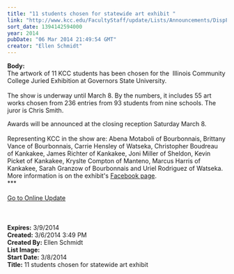 ```yaml
---
title: "11 students chosen for statewide art exhibit "
link: "http://www.kcc.edu/FacultyStaff/update/Lists/Announcements/DispForm.aspx?ID=1437"
sort_date: 1394142594000
year: 2014
pubDate: "06 Mar 2014 21:49:54 GMT"
creator: "Ellen Schmidt"
---
```


<div><b>Body:</b> <div class="ExternalClass0D4C347046E345D4B5E75D64B650B6FC">
<div>The artwork of 11 KCC students has been chosen for the  Illinois Community College Juried Exhibition at Governors State University.</div>
<div> </div>
<div>The show is underway until March 8. By the numbers, it includes 55 art works chosen from 236 entries from 93 students from nine schools. The juror is Chris Smith.
<p></p></div>
<div>Awards will be announced at the closing reception Saturday March 8.</div>
<div> <br />Representing KCC in the show are: Abena Motaboli of Bourbonnais, Brittany Vance of Bourbonnais, Carrie Hensley of Watseka, Christopher Boudreau of Kankakee, James Richter of Kankakee, Joni Miller of Sheldon, Kevin Picket of Kankakee, Kryslte Compton of Manteno, Marcus Harris of Kankakee, Sarah Granzow of Bourbonnais and Uriel Rodriguez of Watseka.<br /></div></div>
<div>More information is on the exhibit's <a href="https://www.facebook.com/pages/Visual-Arts-Gallery-Governors-State-University/164905230206611">Facebook page</a>.<br /></div>
<div>***</div>
<div>
<div>
<div> </div>
<div></div>
<div><a href="/FacultyStaff/update/Pages/dailyupdate.aspx">Go to Online Update</a></div>
<div></div></div></div>
<div> </div>
<div><br /> </div>
<div></div>
<div></div></div>
<div><b>Expires:</b> 3/9/2014</div>
<div><b>Created:</b> 3/6/2014 3:49 PM</div>
<div><b>Created By:</b> Ellen Schmidt</div>
<div><b>List Image:</b> <a href="http://www.kcc.edu/FacultyStaff/update/PublishingImages/Combined-art-photo.jpg"></a></div>
<div><b>Start Date:</b> 3/8/2014</div>
<div><b>Title:</b> 11 students chosen for statewide art exhibit </div>
